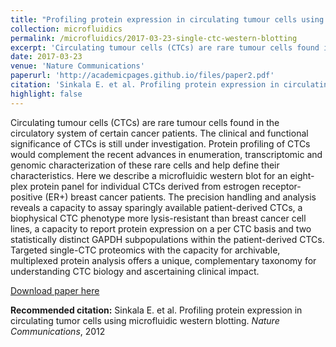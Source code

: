 ```yaml
---
title: "Profiling protein expression in circulating tumour cells using microfluidic western blotting"
collection: microfluidics
permalink: /microfluidics/2017-03-23-single-ctc-western-blotting
excerpt: 'Circulating tumour cells (CTCs) are rare tumour cells found in the circulatory system of certain cancer patients. The clinical and functional significance of CTCs is still under investigation. Protein profiling of CTCs would complement the recent advances in enumeration, transcriptomic and genomic characterization of these rare cells and help define their characteristics. Here we describe a microfluidic western blot for an eight-plex protein panel for individual CTCs derived from estrogen receptor-positive (ER+) breast cancer patients. The precision handling and analysis reveals a capacity to assay sparingly available patient-derived CTCs, a biophysical CTC phenotype more lysis-resistant than breast cancer cell lines, a capacity to report protein expression on a per CTC basis and two statistically distinct GAPDH subpopulations within the patient-derived CTCs. Targeted single-CTC proteomics with the capacity for archivable, multiplexed protein analysis offers a unique, complementary taxonomy for understanding CTC biology and ascertaining clinical impact.'
date: 2017-03-23
venue: 'Nature Communications'
paperurl: 'http://academicpages.github.io/files/paper2.pdf'
citation: 'Sinkala E. et al. Profiling protein expression in circulating tumor cells using microfluidic western blotting. <i>Nature Communications</i>, 2012'
highlight: false
---
```

Circulating tumour cells (CTCs) are rare tumour cells found in the circulatory system of certain cancer patients. The clinical and functional significance of CTCs is still under investigation. Protein profiling of CTCs would complement the recent advances in enumeration, transcriptomic and genomic characterization of these rare cells and help define their characteristics. Here we describe a microfluidic western blot for an eight-plex protein panel for individual CTCs derived from estrogen receptor-positive (ER+) breast cancer patients. The precision handling and analysis reveals a capacity to assay sparingly available patient-derived CTCs, a biophysical CTC phenotype more lysis-resistant than breast cancer cell lines, a capacity to report protein expression on a per CTC basis and two statistically distinct GAPDH subpopulations within the patient-derived CTCs. Targeted single-CTC proteomics with the capacity for archivable, multiplexed protein analysis offers a unique, complementary taxonomy for understanding CTC biology and ascertaining clinical impact.

[Download paper here](http://academicpages.github.io/files/paper2.pdf)

<b>Recommended citation:</b> Sinkala E. et al. Profiling protein expression in circulating tumor cells using microfluidic western blotting. <i>Nature Communications</i>, 2012